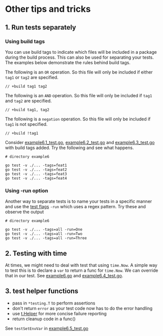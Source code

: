 # Other tips and tricks

## 1. Run tests separately

### Using build tags

You can use build tags to indicate which files will be included in a package during the build process. This can also be used for separating your tests. The examples below demonstrate the rules behind build tags.

The following is an `OR` operation. So this file will only be included if either `tag1` or `tag2` are specified.
```
// +build tag1 tag2
```

The following is an `AND` operation. So this file will only be included if `tag1` and `tag2` are specified.
```
// +build tag1, tag2
```

The following is a `negation` operation. So this file will only be included if `tag1` is not specified.
```
// +build !tag1
```

Consider [example6.1_test.go](./example6.1_test.go), [example6.2_test.go](./example6.2_test.go) and [example6.3_test.go](./example6.3_test.go) with build tags added. Try the following and see what happens.

```
# directory example6

go test -v ./... -tags=feat1
go test -v ./... -tags=feat2
go test -v ./... -tags=feat3
go test -v ./... -tags=feat4
```

### Using -run option

Another way to separate tests is to name your tests in a specific manner and use the [test flags](https://pkg.go.dev/cmd/go#hdr-Testing_flags) `-run` which uses a regex pattern. Try these and observe the output

```
# directory example6

go test -v ./... -tags=all -run=One
go test -v ./... -tags=all -run=Two
go test -v ./... -tags=all -run=Three
```

## 2. Testing with time

At times, we might need to deal with test that using `time.Now`. A simple way to test this is to declare a `var` to return a func for `time.Now`. We can override that in our test. See [example6.go](./example6.go) and [example6.4_test.go](./example6.4_test.go).


## 3. test helper functions

* pass in `*testing.T` to perform assertions
* don't return `error` as your test code now has to do the error handling
* use [t.Helper](https://pkg.go.dev/testing#T.Helper) for more concise failure reporting
* return cleanup code in a func()

See `testSetEnvVar` in [example6.5_test.go](./example6.5_test.go)
